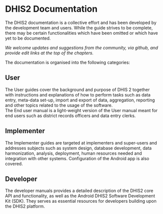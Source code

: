 # DHIS2 Documentation

The DHIS2 documentation is a collective effort and has been developed by the development team and users. While the guide strives to be complete, there may be certain functionalities which have been omitted or which have yet to be documented.

_We welcome updates and suggestions from the community, via github, and provide edit links at the top of the chapters._

The documentation is organised into the following categories:

## User

The User guides cover the background and purpose of DHIS 2 together with instructions and explanations of how to perform tasks such as data entry, meta-data set-up, import and export of data, aggregation, reporting and other topics related to the usage of the software.  
The End user manual is a light-weight version of the User manual meant for end users such as district records officers and data entry clerks.

## Implementer

The Implementer guides are targeted at implementers and super-users and addresses subjects such as system design, database development, data harmonization, analysis, deployment, human resources needed and integration with other systems. Configuration of the Android app is also covered.

## Developer

The developer manuals provides a detailed description of the DHIS2 core API and functionality, as well as the Android DHIS2 Software Development Kit (SDK). They serves as essential resources for developers building upon the DHIS2 platform.
